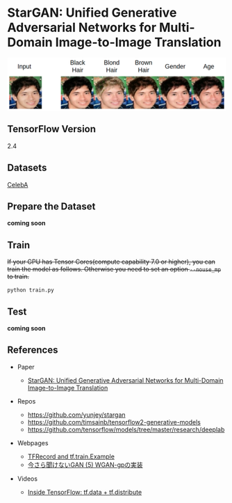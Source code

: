 # StarGAN: Unified Generative Adversarial Networks for Multi-Domain Image-to-Image Translation

<img src="imgs/demo1.png" align="center">

## TensorFlow Version
2.4

## Datasets
[CelebA](https://www.tensorflow.org/datasets/catalog/celeb_a)

## Prepare the Dataset
**coming soon**

## Train
~~If your GPU has Tensor Cores(compute capability 7.0 or higher), you can train the model as follows. Otherwise you need to set an option `--nouse_mp` to train.~~
```
python train.py
```

## Test
**coming soon**

## References
- Paper
  - [StarGAN: Unified Generative Adversarial Networks
for Multi-Domain Image-to-Image Translation](https://arxiv.org/abs/1711.09020)<br>

- Repos
  - https://github.com/yunjey/stargan<br>
  - https://github.com/timsainb/tensorflow2-generative-models<br>
  - https://github.com/tensorflow/models/tree/master/research/deeplab<br>

- Webpages
  - [TFRecord and tf.train.Example](https://www.tensorflow.org/tutorials/load_data/tfrecord)
  - [今さら聞けないGAN (5) WGAN-gpの実装](https://qiita.com/triwave33/items/72c7fceea2c6e48c8c07)

- Videos
  - [Inside TensorFlow: tf.data + tf.distribute](https://youtu.be/ZnukSLKEw34)
